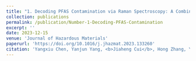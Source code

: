```yaml
---
title: "1. Decoding PFAS Contamination via Raman Spectroscopy: A Combined DFT and Machine Learning Investigation"
collection: publications
permalink: /publication/Number-1-Decoding-PFAS-Contamination
excerpt: ''
date: 2023-12-15
venue: 'Journal of Hazardous Materials'
paperurl: 'https://doi.org/10.1016/j.jhazmat.2023.133260'
citation: 'Yangxiu Chen, Yanjun Yang, <b>Jiaheng Cui</b>, Hong Zhang, Yiping Zhao, "Decoding PFAS contamination via Raman spectroscopy: A combined DFT and machine learning investigation.", <i>Journal of Hazardous Materials</i>, Volume 465, 2024, 133260, ISSN 0304-3894.'
---
```


